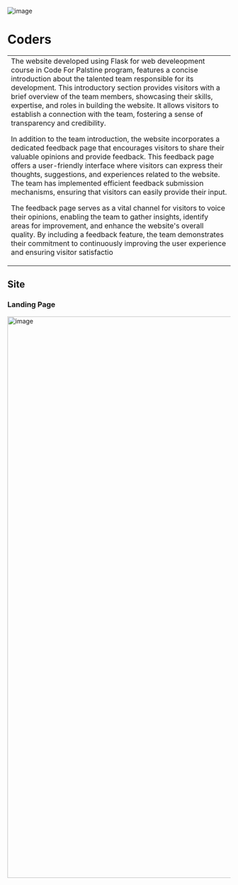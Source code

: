 ![image](https://github.com/ribhy-bishtawi/Y2-Final-Project/assets/30291556/ae28e3f5-d18d-4bec-a681-d184a5edd9f7)

# Coders
<table>
<tr>
<td>
The website developed using Flask for web develeopment course in Code For Palstine program, features a concise introduction about the talented team responsible for its development. This introductory section provides visitors with a brief overview of the team members, showcasing their skills, expertise, and roles in building the website. It allows visitors to establish a connection with the team, fostering a sense of transparency and credibility.

In addition to the team introduction, the website incorporates a dedicated feedback page that encourages visitors to share their valuable opinions and provide feedback. This feedback page offers a user-friendly interface where visitors can express their thoughts, suggestions, and experiences related to the website. The team has implemented efficient feedback submission mechanisms, ensuring that visitors can easily provide their input.

The feedback page serves as a vital channel for visitors to voice their opinions, enabling the team to gather insights, identify areas for improvement, and enhance the website's overall quality. By including a feedback feature, the team demonstrates their commitment to continuously improving the user experience and ensuring visitor satisfactio
</td>
</tr>
</table>


## Site

### Landing Page
<img width="1269" alt="image" src="https://github.com/ribhy-bishtawi/Y2-Final-Project/assets/30291556/0e4876f2-c193-4727-9f5d-51b14307b79e">
